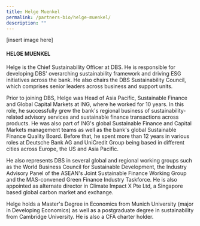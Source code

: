 ```yaml
---
title: Helge Muenkel
permalink: /partners-bio/helge-muenkel/
description: ""
---
```

[insert image here]

#### HELGE MUENKEL

Helge is the Chief Sustainability Officer at DBS. He is responsible for developing DBS' overarching sustainability framework and driving ESG initiatives across the bank. He also chairs the DBS Sustainability Council, which comprises senior leaders across business and support units.  
  
Prior to joining DBS, Helge was Head of Asia Pacific, Sustainable Finance and Global Capital Markets at ING, where he worked for 10 years. In this role, he successfully grew the bank's regional business of sustainability-related advisory services and sustainable finance transactions across products. He was also part of ING's global Sustainable Finance and Capital Markets management teams as well as the bank's global Sustainable Finance Quality Board. Before that, he spent more than 12 years in various roles at Deutsche Bank AG and UniCredit Group being based in different cities across Europe, the US and Asia Pacific.  
  
He also represents DBS in several global and regional working groups such as the World Business Council for Sustainable Development, the Industry Advisory Panel of the ASEAN's Joint Sustainable Finance Working Group and the MAS-convened Green Finance Industry Taskforce. He is also appointed as alternate director in Climate Impact X Pte Ltd, a Singapore based global carbon market and exchange.  
  
Helge holds a Master's Degree in Economics from Munich University (major in Developing Economics) as well as a postgraduate degree in sustainability from Cambridge University. He is also a CFA charter holder.